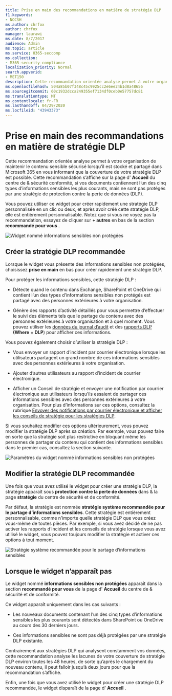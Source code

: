 ```yaml
---
title: Prise en main des recommandations en matière de stratégie DLP
f1.keywords:
- NOCSH
ms.author: chrfox
author: chrfox
manager: laurawi
ms.date: 8/7/2017
audience: Admin
ms.topic: article
ms.service: O365-seccomp
ms.collection:
- M365-security-compliance
localization_priority: Normal
search.appverid:
- MET150
description: Cette recommandation orientée analyse permet à votre organisation de maintenir le contenu sensible sécurisé lorsqu’il est stocké et partagé dans Microsoft 365 en vous informant que la couverture de votre stratégie DLP est possible. Cette recommandation s’affiche sur la page d’accueil du centre de &amp; sécurité conformité, si vos documents contiennent l’un des cinq types d’informations sensibles les plus courants, mais ne sont pas protégés par une stratégie DLP.
ms.openlocfilehash: 504a85b07f348c45c9925cc2e6ee24b1d8a48656
ms.sourcegitcommit: 60c1932dcca249355ef7134df0ceb0e57757dc81
ms.translationtype: MT
ms.contentlocale: fr-FR
ms.lasthandoff: 04/29/2020
ms.locfileid: "43943373"
---
```

# <a name="get-started-with-dlp-policy-recommendations"></a>Prise en main des recommandations en matière de stratégie DLP

Cette recommandation orientée analyse permet à votre organisation de maintenir le contenu sensible sécurisé lorsqu’il est stocké et partagé dans Microsoft 365 en vous informant que la couverture de votre stratégie DLP est possible. Cette recommandation s’affiche sur la page d' **Accueil** du centre de &amp; sécurité conformité, si vos documents contiennent l’un des cinq types d’informations sensibles les plus courants, mais ne sont pas protégés par une stratégie de protection contre la perte de données (DLP). 
  
Vous pouvez utiliser ce widget pour créer rapidement une stratégie DLP personnalisée en un clic ou deux, et après avoir créé cette stratégie DLP, elle est entièrement personnalisable. Notez que si vous ne voyez pas la recommandation, essayez de cliquer sur **+ autres** en bas de la section **recommandé pour vous** . 
  
![Widget nommé informations sensibles non protégées](../media/91bc04d2-6eff-4294-8b73-b2d56d26ffc4.png)
  
## <a name="create-the-recommended-dlp-policy"></a>Créer la stratégie DLP recommandée

Lorsque le widget vous présente des informations sensibles non protégées, choisissez **prise en main** en bas pour créer rapidement une stratégie DLP. 
  
Pour protéger les informations sensibles, cette stratégie DLP :
  
- Détecte quand le contenu dans Exchange, SharePoint et OneDrive qui contient l’un des types d’informations sensibles non protégés est partagé avec des personnes extérieures à votre organisation.
    
- Génère des rapports d’activité détaillés pour vous permettre d’effectuer le suivi des éléments tels que le partage du contenu avec des personnes extérieures à votre organisation et à quel moment. Vous pouvez utiliser les [données du journal d’audit](search-the-audit-log-in-security-and-compliance.md) et des [rapports DLP](view-the-dlp-reports.md) **(Where** = **DLP**) pour afficher ces informations.
    
Vous pouvez également choisir d’utiliser la stratégie DLP :
  
- Vous envoyer un rapport d’incident par courrier électronique lorsque les utilisateurs partagent un grand nombre de ces informations sensibles avec des personnes extérieures à votre organisation.
    
- Ajouter d’autres utilisateurs au rapport d’incident de courrier électronique.
    
- Afficher un Conseil de stratégie et envoyer une notification par courrier électronique aux utilisateurs lorsqu’ils essaient de partager ces informations sensibles avec des personnes extérieures à votre organisation. Pour plus d’informations sur ces options, consultez la rubrique [Envoyer des notifications par courrier électronique et afficher les conseils de stratégie pour les stratégies DLP](use-notifications-and-policy-tips.md).
    
Si vous souhaitez modifier ces options ultérieurement, vous pouvez modifier la stratégie DLP après sa création. Par exemple, vous pouvez faire en sorte que la stratégie soit plus restrictive en bloquant même les personnes de partager du contenu qui contient des informations sensibles dans le premier cas, consultez la section suivante.
  
![Paramètres du widget nommé informations sensibles non protégées](../media/b6106cbd-1bed-4582-aaef-b678de470c9b.png)
  
## <a name="edit-the-recommended-dlp-policy"></a>Modifier la stratégie DLP recommandée

Une fois que vous avez utilisé le widget pour créer une stratégie DLP, la stratégie apparaît sous **protection contre la perte de données** dans &amp; la page **stratégie** du centre de sécurité et de conformité. 
  
Par défaut, la stratégie est nommée **stratégie système recommandée pour le partage d’informations sensibles**. Cette stratégie est entièrement personnalisable, comme n’importe quelle stratégie DLP que vous créez vous-même de toutes pièces. Par exemple, si vous avez décidé de ne pas activer les rapports d’incident et les conseils de stratégie lorsque vous avez utilisé le widget, vous pouvez toujours modifier la stratégie et activer ces options à tout moment.
  
![Stratégie système recommandée pour le partage d’informations sensibles](../media/2fc49f25-ec25-4433-add4-d60f73888f13.png)
  
## <a name="when-the-widget-does-and-does-not-appear"></a>Lorsque le widget n’apparaît pas

Le widget nommé **informations sensibles non protégées** apparaît dans la section **recommandé pour vous** de la page d' **Accueil** du centre de &amp; sécurité et de conformité. 
  
Ce widget apparaît uniquement dans les cas suivants :
  
- Les nouveaux documents contenant l’un des cinq types d’informations sensibles les plus courants sont détectés dans SharePoint ou OneDrive au cours des 30 derniers jours.
    
- Ces informations sensibles ne sont pas déjà protégées par une stratégie DLP existante.
    
Contrairement aux stratégies DLP qui analysent constamment vos données, cette recommandation analyse les lacunes de votre couverture de stratégie DLP environ toutes les 48 heures, de sorte qu’après le chargement du nouveau contenu, il peut falloir jusqu’à deux jours pour que la recommandation s’affiche.
  
Enfin, une fois que vous avez utilisé le widget pour créer une stratégie DLP recommandée, le widget disparaît de la page d' **Accueil** . 
  

